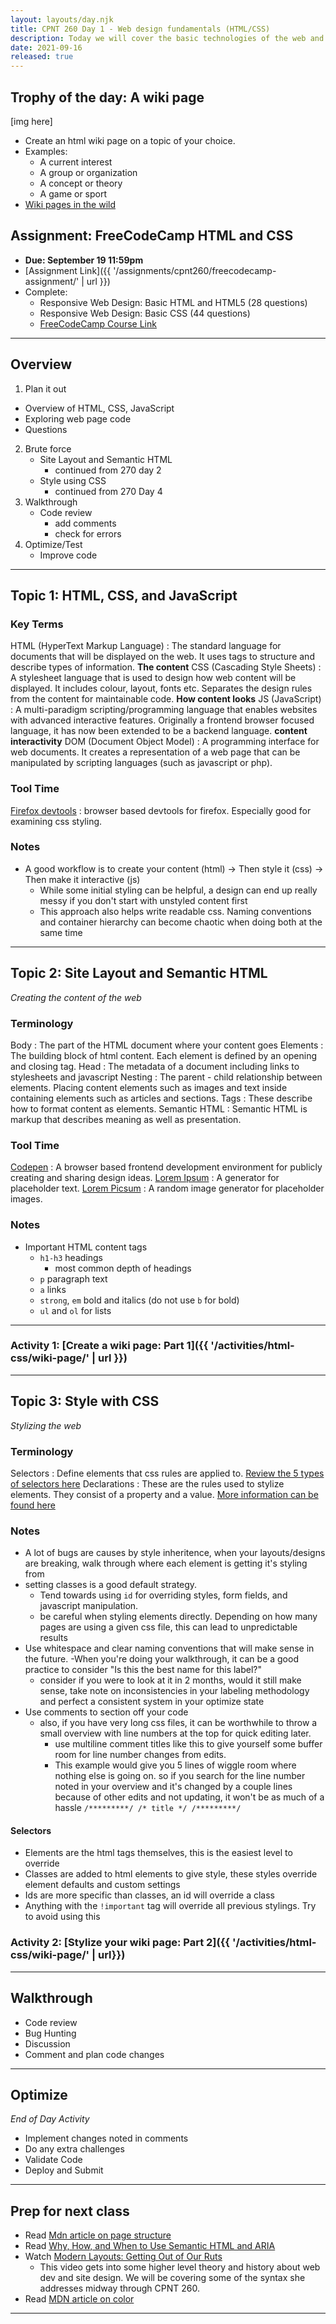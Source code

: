 ```yaml
---
layout: layouts/day.njk
title: CPNT 260 Day 1 - Web design fundamentals (HTML/CSS)
description: Today we will cover the basic technologies of the web and how they work together. We will also start out with the basics of writing html and css.
date: 2021-09-16
released: true
---
```


## Trophy of the day: A wiki page

[img here]

- Create an html wiki page on a topic of your choice.
- Examples:
  - A current interest
  - A group or organization
  - A concept or theory
  - A game or sport
- [Wiki pages in the wild](https://aelieve.com/rankings/websites/category/reference/best-wiki-sites/)

## Assignment: FreeCodeCamp HTML and CSS

- **Due: September 19 11:59pm**
- [Assignment Link]({{ '/assignments/cpnt260/freecodecamp-assignment/' | url }})
- Complete:
  - Responsive Web Design: Basic HTML and HTML5 (28 questions)
  - Responsive Web Design: Basic CSS (44 questions)
  - [FreeCodeCamp Course Link](https://www.freecodecamp.org/learn/responsive-web-design/)

---

## Overview

1. Plan it out

- Overview of HTML, CSS, JavaScript
- Exploring web page code
- Questions

2. Brute force
   - Site Layout and Semantic HTML
     - continued from 270 day 2
   - Style using CSS
     - continued from 270 Day 4
3. Walkthrough
   - Code review
     - add comments
     - check for errors
4. Optimize/Test
   - Improve code

---

## Topic 1: HTML, CSS, and JavaScript

### Key Terms

HTML (HyperText Markup Language)
: The standard language for documents that will be displayed on the web. It uses tags to structure and describe types of information. **The content**
CSS (Cascading Style Sheets)
: A stylesheet language that is used to design how web content will be displayed. It includes colour, layout, fonts etc. Separates the design rules from the content for maintainable code. **How content looks**
JS (JavaScript)
: A multi-paradigm scripting/programming language that enables websites with advanced interactive features. Originally a frontend browser focused language, it has now been extended to be a backend language. **content interactivity**
DOM (Document Object Model)
: A programming interface for web documents. It creates a representation of a web page that can be manipulated by scripting languages (such as javascript or php).

### Tool Time

[Firefox devtools](https://developer.mozilla.org/en-US/docs/Tools)
: browser based devtools for firefox. Especially good for examining css styling.

### Notes

- A good workflow is to create your content (html) -> Then style it (css) -> Then make it interactive (js)
  - While some initial styling can be helpful, a design can end up really messy if you don't start with unstyled content first
  - This approach also helps write readable css. Naming conventions and container hierarchy can become chaotic when doing both at the same time

---

## Topic 2: Site Layout and Semantic HTML

_Creating the content of the web_

### Terminology

Body
: The part of the HTML document where your content goes
Elements
: The building block of html content. Each element is defined by an opening and closing tag.
Head
: The metadata of a document including links to stylesheets and javascript
Nesting
: The parent - child relationship between elements. Placing content elements such as images and text inside containing elements such as articles and sections.
Tags
: These describe how to format content as elements.
Semantic HTML
: Semantic HTML is markup that describes meaning as well as presentation.

### Tool Time

[Codepen](https://codepen.io)
: A browser based frontend development environment for publicly creating and sharing design ideas.
[Lorem Ipsum](https://loremipsum.io/generator/)
: A generator for placeholder text.
[Lorem Picsum](https://picsum.photos/)
: A random image generator for placeholder images.

### Notes

- Important HTML content tags
  - `h1-h3` headings
    - most common depth of headings
  - `p` paragraph text
  - `a` links
  - `strong`, `em` bold and italics (do not use `b` for bold)
  - `ul` and `ol` for lists

---

### Activity 1: [Create a wiki page: Part 1]({{ '/activities/html-css/wiki-page/' | url }})

---

## Topic 3: Style with CSS

_Stylizing the web_

### Terminology

Selectors
: Define elements that css rules are applied to. [Review the 5 types of selectors here](https://developer.mozilla.org/en-US/docs/Web/CSS/CSS_Selectors)
Declarations
: These are the rules used to stylize elements. They consist of a property and a value. [More information can be found here](https://developer.mozilla.org/en-US/docs/Web/CSS/Syntax)

### Notes

- A lot of bugs are causes by style inheritence, when your layouts/designs are breaking, walk through where each element is getting it's styling from
- setting classes is a good default strategy.
  - Tend towards using `id` for overriding styles, form fields, and javascript manipulation.
  - be careful when styling elements directly. Depending on how many pages are using a given css file, this can lead to unpredictable results
- Use whitespace and clear naming conventions that will make sense in the future.
  -When you're doing your walkthrough, it can be a good practice to consider "Is this the best name for this label?"
  - consider if you were to look at it in 2 months, would it still make sense, take note on inconsistencies in your labeling methodology and perfect a consistent system in your optimize state
- Use comments to section off your code
  - also, if you have very long css files, it can be worthwhile to throw a small overview with line numbers at the top for quick editing later.
    - use multiline comment titles like this to give yourself some buffer room for line number changes from edits.
    - This example would give you 5 lines of wiggle room where nothing else is going on. so if you search for the line number noted in your overview and it's changed by a couple lines because of other edits and not updating, it won't be as much of a hassle
      `/*********/ /* title */ /*********/`

#### Selectors

- Elements are the html tags themselves, this is the easiest level to override
- Classes are added to html elements to give style, these styles override element defaults and custom settings
- Ids are more specific than classes, an id will override a class
- Anything with the `!important` tag will override all previous stylings. Try to avoid using this

### Activity 2: [Stylize your wiki page: Part 2]({{ '/activities/html-css/wiki-page/' | url}})

---

## Walkthrough

- Code review
- Bug Hunting
- Discussion
- Comment and plan code changes

---

## Optimize

_End of Day Activity_

- Implement changes noted in comments
- Do any extra challenges
- Validate Code
- Deploy and Submit

---

## Prep for next class

- Read [Mdn article on page structure](https://developer.mozilla.org/en-US/docs/Learn/HTML/Introduction_to_HTML/Document_and_website_structure)
- Read [Why, How, and When to Use Semantic HTML and ARIA](https://css-tricks.com/why-how-and-when-to-use-semantic-html-and-aria/)
- Watch [Modern Layouts: Getting Out of Our Ruts](https://www.youtube.com/watch?v=jreccgYLfx8)
  - This video gets into some higher level theory and history about web dev and site design. We will be covering some of the syntax she addresses midway through CPNT 260.
- Read [MDN article on color](https://developer.mozilla.org/en-US/docs/Web/CSS/color)

---
